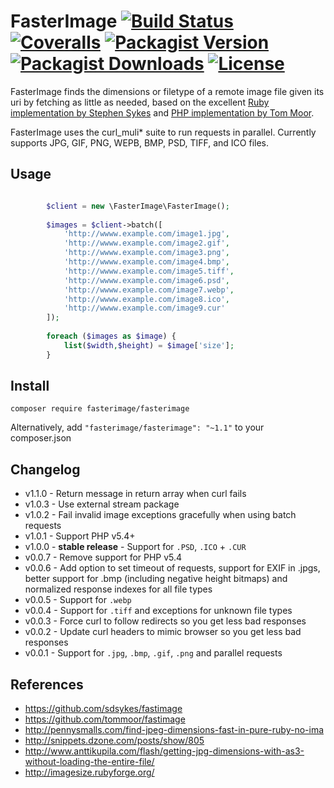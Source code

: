 # FasterImage [![Build Status](https://img.shields.io/travis/willwashburn/fasterimage/master.svg?style=flat-square)](https://travis-ci.org/willwashburn/fasterimage) [![Coveralls](https://img.shields.io/coveralls/willwashburn/fasterimage.svg?maxAge=259200&style=flat-square)](https://coveralls.io/github/willwashburn/fasterimage)  [![Packagist Version](https://img.shields.io/packagist/v/fasterimage/fasterimage.svg?style=flat-square)](https://packagist.org/packages/fasterimage/fasterimage) [![Packagist Downloads](https://img.shields.io/packagist/dt/fasterimage/fasterimage.svg?style=flat-square)](https://packagist.org/packages/fasterimage/fasterimage/stats) [![License](https://img.shields.io/packagist/l/fasterimage/fasterimage.svg?style=flat-square)](https://github.com/willwashburn/fasterimage/LICENSE)

FasterImage finds the dimensions or filetype of a remote image file given its uri by fetching as little as needed, based on the excellent [Ruby implementation by Stephen Sykes](https://github.com/sdsykes/fastimage) and [PHP implementation by Tom Moor](https://github.com/tommoor/fastimage).

FasterImage uses the curl_muli* suite to run requests in parallel. Currently supports JPG, GIF, PNG, WEPB, BMP, PSD, TIFF, and ICO files.

## Usage
```php

        $client = new \FasterImage\FasterImage();
        
        $images = $client->batch([
            'http://wwww.example.com/image1.jpg',
            'http://wwww.example.com/image2.gif',
            'http://wwww.example.com/image3.png',
            'http://wwww.example.com/image4.bmp',
            'http://wwww.example.com/image5.tiff',
            'http://wwww.example.com/image6.psd',
            'http://wwww.example.com/image7.webp',
            'http://wwww.example.com/image8.ico',
            'http://wwww.example.com/image9.cur'
        ]);
        
        foreach ($images as $image) {
            list($width,$height) = $image['size'];
        }
```

## Install

```composer require fasterimage/fasterimage```

Alternatively, add ```"fasterimage/fasterimage": "~1.1"``` to your composer.json

## Changelog

* v1.1.0 - Return message in return array when curl fails
* v1.0.3 - Use external stream package
* v1.0.2 - Fail invalid image exceptions gracefully when using batch requests
* v1.0.1 - Support PHP v5.4+
* v1.0.0 - **stable release** - Support for `.PSD`, `.ICO` + `.CUR`
* v0.0.7 - Remove support for PHP v5.4
* v0.0.6 - Add option to set timeout of requests, support for EXIF in .jpgs, better support for .bmp (including negative height bitmaps) and normalized response indexes for all file types
* v0.0.5 - Support for `.webp`
* v0.0.4 - Support for `.tiff` and exceptions for unknown file types
* v0.0.3 - Force curl to follow redirects so you get less bad responses
* v0.0.2 - Update curl headers to mimic browser so you get less bad responses
* v0.0.1 - Support for `.jpg`, `.bmp`, `.gif`, `.png` and parallel requests

## References

* https://github.com/sdsykes/fastimage
* https://github.com/tommoor/fastimage
* http://pennysmalls.com/find-jpeg-dimensions-fast-in-pure-ruby-no-ima
* http://snippets.dzone.com/posts/show/805
* http://www.anttikupila.com/flash/getting-jpg-dimensions-with-as3-without-loading-the-entire-file/
* http://imagesize.rubyforge.org/
